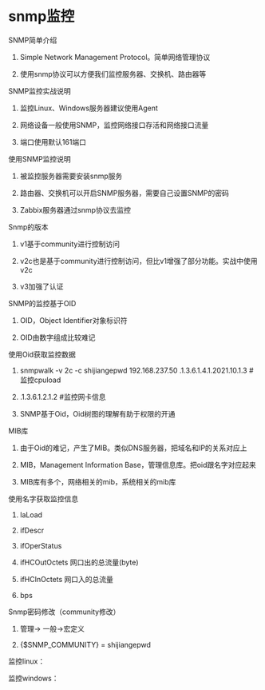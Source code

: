 # snmp监控

SNMP简单介绍

1. Simple Network Management Protocol。简单网络管理协议

2. 使用snmp协议可以方便我们监控服务器、交换机、路由器等



SNMP监控实战说明

1. 监控Linux、Windows服务器建议使用Agent

2. 网络设备一般使用SNMP，监控网络接口存活和网络接口流量
3. 端口使用默认161端口



使用SNMP监控说明

1. 被监控服务器需要安装snmp服务

2. 路由器、交换机可以开启SNMP服务器，需要自己设置SNMP的密码

3. Zabbix服务器通过snmp协议去监控



Snmp的版本

1. v1基于community进行控制访问

2. v2c也是基于community进行控制访问，但比v1增强了部分功能。实战中使用v2c

3. v3加强了认证



SNMP的监控基于OID

1. OID，Object Identifier对象标识符

2. OID由数字组成比较难记



使用Oid获取监控数据

1. snmpwalk -v 2c -c shijiangepwd 192.168.237.50 .1.3.6.1.4.1.2021.10.1.3 #监控cpuload

2. .1.3.6.1.2.1.2  #监控网卡信息

3. SNMP基于Oid，Oid树图的理解有助于权限的开通



MIB库

1. 由于Oid的难记，产生了MIB。类似DNS服务器，把域名和IP的关系对应上

2. MIB，Management Information Base，管理信息库。把oid跟名字对应起来

3. MIB库有多个，网络相关的mib，系统相关的mib库



使用名字获取监控信息

1. laLoad

2. ifDescr

3. ifOperStatus

4. ifHCOutOctets 网口出的总流量(byte)

5. ifHCInOctets 网口入的总流量

6. bps



Snmp密码修改（community修改）

1. 管理-> 一般->宏定义

2. {$SNMP_COMMUNITY} = shijiangepwd



监控linux：



监控windows：